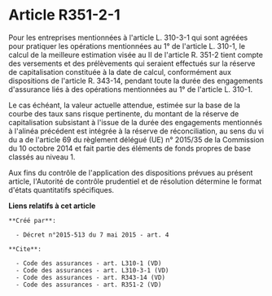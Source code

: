 # Article R351-2-1

Pour les entreprises mentionnées à l'article L. 310-3-1 qui sont agréées pour pratiquer les opérations mentionnées au 1° de
l'article L. 310-1, le calcul de la meilleure estimation visée au II de l'article R. 351-2 tient compte des versements et des
prélèvements qui seraient effectués sur la réserve de capitalisation constituée à la date de calcul, conformément aux
dispositions de l'article R. 343-14, pendant toute la durée des engagements d'assurance liés à des opérations mentionnées au
1° de l'article L. 310-1. 

Le cas échéant, la valeur actuelle attendue, estimée sur la base de la courbe des taux sans risque pertinente, du montant de
la réserve de capitalisation subsistant à l'issue de la durée des engagements mentionnés à l'alinéa précédent est intégrée à
la réserve de réconciliation, au sens du vi du a de l'article 69 du règlement délégué (UE) n° 2015/35 de la Commission du 10
octobre 2014 et fait partie des éléments de fonds propres de base classés au niveau 1. 

Aux fins du contrôle de l'application des dispositions prévues au présent article, l'Autorité de contrôle prudentiel et de
résolution détermine le format d'états quantitatifs spécifiques.

**Liens relatifs à cet article**

	**Créé par**:

	  - Décret n°2015-513 du 7 mai 2015 - art. 4

	**Cite**:

	  - Code des assurances - art. L310-1 (VD)
	  - Code des assurances - art. L310-3-1 (VD)
	  - Code des assurances - art. R343-14 (VD)
	  - Code des assurances - art. R351-2 (VD)

